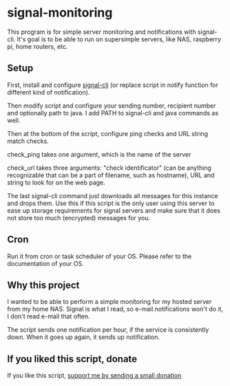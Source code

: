 # signal-monitoring

This program is for simple server monitoring and notifications with signal-cli.
It's goal is to be able to run on supersimple servers, like NAS, raspberry pi,
home routers, etc.

## Setup

First, install and configure [signal-cli](https://github.com/AsamK/signal-cli)
(or replace script in notify function for different kind of notification).

Then modify script and configure your sending number, recipient number and
optionally path to java. I add PATH to signal-cli and java commands as well.

Then at the bottom of the script, configure ping checks and URL string match
checks.

check_ping takes one argument, which is the name of the server

check_url takes three arguments: "check identificator" (can be anything recognizable that can be a part of filename, such as hostname), URL and string to look for on the web page.

The last signal-cli command just downloads all messages for this instance and
drops them. Use this if this script is the only user using this server to
ease up storage requirements for signal servers and make sure that it does not
store too much (encrypted) messages for you.

## Cron

Run it from cron or task scheduler of your OS. Please refer to the documentation
of your OS.

## Why this project

I wanted to be able to perform a simple monitoring for my hosted server from
my home NAS. Signal is what I read, so e-mail notifications won't do it,
I don't read e-mail that often.

The script sends one notification per hour, if the service is consistently down.
When it goes up again, it sends up notification.

## If you liked this script, donate

If you like this script, [support me by sending a small donation](https://juraj.bednar.io/en/support-me/)
